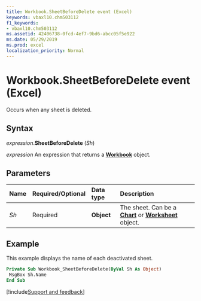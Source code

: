 ```yaml
---
title: Workbook.SheetBeforeDelete event (Excel)
keywords: vbaxl10.chm503112
f1_keywords:
- vbaxl10.chm503112
ms.assetid: 42406738-0fcd-4ef7-9bd6-abcc05f5e922
ms.date: 05/29/2019
ms.prod: excel
localization_priority: Normal
---
```



# Workbook.SheetBeforeDelete event (Excel)

Occurs when any sheet is deleted.


## Syntax

_expression_.**SheetBeforeDelete** (_Sh_)

_expression_ An expression that returns a **[Workbook](Excel.Workbook.md)** object.


## Parameters

|Name|Required/Optional|Data type|Description|
|:-----|:-----|:-----|:-----|
| _Sh_|Required| **Object**|The sheet. Can be a **[Chart](Excel.Chart(object).md)** or **[Worksheet](Excel.Worksheet.md)** object.|

## Example

This example displays the name of each deactivated sheet.

```vb
Private Sub Workbook_SheetBeforeDelete(ByVal Sh As Object) 
 MsgBox Sh.Name 
End Sub
```




[!include[Support and feedback](~/includes/feedback-boilerplate.md)]